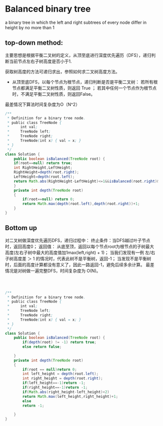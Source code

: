 # Balanced binary tree

a binary tree in which the left and right subtrees of every node differ in height by no more than 1

## top-down method:

主要思想是根据平衡二叉树的定义，从顶至底进行深度优先遍历（DFS），递归判断当前节点左右子树高度是否小于1.

获取树高度的方法可递归求出，参照如何求二叉树高度方法。

- 从顶至底DFS，以每个节点为根节点，递归判断是否是平衡二叉树：
  若所有根节点都满足平衡二叉树性质，则返回 True ；
  若其中任何一个节点作为根节点时，不满足平衡二叉树性质，则返回False。

最差情况下算法时间复杂度为O（N^2）

```java
/**
 * Definition for a binary tree node.
 * public class TreeNode {
 *     int val;
 *     TreeNode left;
 *     TreeNode right;
 *     TreeNode(int x) { val = x; }
 * }
 */
class Solution {
    public boolean isBalanced(TreeNode root) {
    if(root==null) return true;
    int RightHeight,LeftHeight;
    RightHeight=depth(root.right);
    LeftHeight=depth(root.left);
    return Math.abs(RightHeight-LeftHeight)<=1&&isBalanced(root.right)&&isBalanced(root.left);
    }
    private int depth(TreeNode root)
    {
        if(root==null) return 0;
        return Math.max(depth(root.left),depth(root.right))+1;
    }
}
```

## Bottom up

对二叉树做深度优先遍历DFS，递归过程中：
终止条件：当DFS越过叶子节点时，返回高度0；
返回值：
从底至顶，返回以每个节点root为根节点的子树最大高度(左右子树中最大的高度值加1max(left,right) + 1)；
当我们发现有一例 左/右子树高度差 ＞ 1 的情况时，代表此树不是平衡树，返回-1；
当发现不是平衡树时，后面的高度计算都没有意义了，因此一路返回-1，避免后续多余计算。
最差情况是对树做一遍完整DFS，时间复杂度为 O(N)。



```java



/**
 * Definition for a binary tree node.
 * public class TreeNode {
 *     int val;
 *     TreeNode left;
 *     TreeNode right;
 *     TreeNode(int x) { val = x; }
 * }
 */
class Solution {
    public boolean isBalanced(TreeNode root) {
        if(depth(root) != -1) return true;
        else return false;
        
    }
    private int depth(TreeNode root)
    {
        if(root == null)return 0;
        int left_height = depth(root.left);
        int right_height = depth(root.right);
        if(left_height==-1)return -1;
        if(right_height==-1)return -1;
        if(Math.abs(right_height-left_height)<2)
        return Math.max(left_height,right_height)+1;
        else
        return -1;
        
    }
}
```

